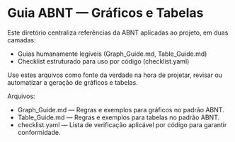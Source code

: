 # Guia ABNT — Gráficos e Tabelas

Este diretório centraliza referências da ABNT aplicadas ao projeto, em duas camadas:
- Guias humanamente legíveis (Graph_Guide.md, Table_Guide.md)
- Checklist estruturado para uso por código (checklist.yaml)

Use estes arquivos como fonte da verdade na hora de projetar, revisar ou automatizar a geração de gráficos e tabelas.

Arquivos:
- Graph_Guide.md — Regras e exemplos para gráficos no padrão ABNT.
- Table_Guide.md — Regras e exemplos para tabelas no padrão ABNT.
- checklist.yaml — Lista de verificação aplicável por código para garantir conformidade.
